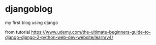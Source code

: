 # djangoblog
my first blog using django

from tutorial https://www.udemy.com/the-ultimate-beginners-guide-to-django-django-2-python-web-dev-website/learn/v4/
